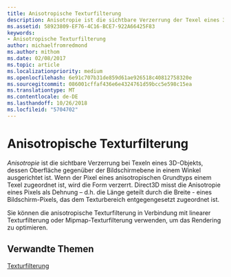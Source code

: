 ```yaml
---
title: Anisotropische Texturfilterung
description: Anisotropie ist die sichtbare Verzerrung der Texel eines 3D-Objekts, dessen Oberfläche gegenüber der Bildschirmebene in einem Winkel ausgerichtet ist. Wenn der Pixel eines anisotropischen Grundtyps einem Texel zugeordnet ist, wird die Form verzerrt.
ms.assetid: 58923809-EF76-4C16-BCE7-922A66425F83
keywords:
- Anisotropische Texturfilterung
author: michaelfromredmond
ms.author: mithom
ms.date: 02/08/2017
ms.topic: article
ms.localizationpriority: medium
ms.openlocfilehash: 6e91c707b31de859d61ae926518c40812758320e
ms.sourcegitcommit: 086001cffaf436e6e4324761d59bcc5e598c15ea
ms.translationtype: MT
ms.contentlocale: de-DE
ms.lasthandoff: 10/26/2018
ms.locfileid: "5704702"
---
```

# <a name="anisotropic-texture-filtering"></a>Anisotropische Texturfilterung


*Anisotropie* ist die sichtbare Verzerrung bei Texeln eines 3D-Objekts, dessen Oberfläche gegenüber der Bildschirmebene in einem Winkel ausgerichtet ist. Wenn der Pixel eines anisotropischen Grundtyps einem Texel zugeordnet ist, wird die Form verzerrt. Direct3D misst die Anisotropie eines Pixels als Dehnung – d.h. die Länge geteilt durch die Breite - eines Bildschirm-Pixels, das dem Texturbereich entgegengesetzt zugeordnet ist.

Sie können die anisotropische Texturfilterung in Verbindung mit linearer Texturfilterung oder Mipmap-Texturfilterung verwenden, um das Rendering zu optimieren.

## <a name="span-idrelated-topicsspanrelated-topics"></a><span id="related-topics"></span>Verwandte Themen


[Texturfilterung](texture-filtering.md)

 

 




